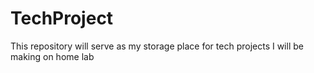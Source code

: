# TechProject
This repository will serve as my storage place for tech projects I will be making on home lab

